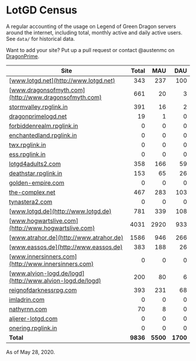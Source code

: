 # LotGD Census
A regular accounting of the usage on Legend of Green Dragon servers around the internet, including total, monthly active and daily active users. See `data/` for historical data.

Want to add your site? Put up a pull request or contact @austenmc on [DragonPrime](http://dragonprime.net).


Site | Total | MAU | DAU
--- | ---:| ---:| ---:
[www.lotgd.net](http://www.lotgd.net)|343|237|100
[www.dragonsofmyth.com](http://www.dragonsofmyth.com)|661|20|3
[stormvalley.rpglink.in](http://stormvalley.rpglink.in)|391|16|2
[dragonprimelogd.net](http://dragonprimelogd.net)|19|1|0
[forbiddenrealm.rpglink.in](http://forbiddenrealm.rpglink.in)|0|0|0
[enchantedland.rpglink.in](http://enchantedland.rpglink.in)|0|0|0
[twx.rpglink.in](http://twx.rpglink.in)|0|0|0
[ess.rpglink.in](http://ess.rpglink.in)|0|0|0
[lotgd4adults2.com](http://lotgd4adults2.com)|358|166|59
[deathstar.rpglink.in](http://deathstar.rpglink.in)|153|65|26
[golden-empire.com](http://golden-empire.com)|0|0|0
[the-complex.net](http://the-complex.net)|467|283|103
[tynastera2.com](http://tynastera2.com)|0|0|0
[www.lotgd.de](http://www.lotgd.de)|781|339|108
[www.hogwartslive.com](http://www.hogwartslive.com)|4031|2920|933
[www.atrahor.de](http://www.atrahor.de)|1586|946|266
[www.eassos.de](http://www.eassos.de)|383|188|26
[www.innersinners.com](http://www.innersinners.com)|0|0|0
[www.alvion-logd.de/logd](http://www.alvion-logd.de/logd)|200|80|6
[reignofdarknessrpg.com](http://reignofdarknessrpg.com)|393|231|68
[imladrin.com](http://imladrin.com)|0|0|0
[nathyrnn.com](http://nathyrnn.com)|70|8|0
[aljerer-lotgd.com](http://aljerer-lotgd.com)|0|0|0
[onering.rpglink.in](http://onering.rpglink.in)|0|0|0
**Total**|**9836**|**5500**|**1700**

As of May 28, 2020.
